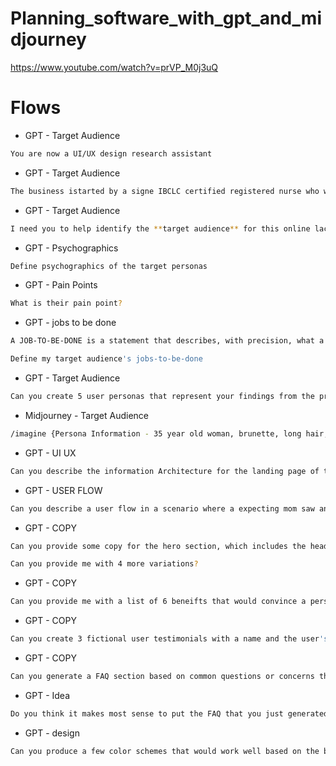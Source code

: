 # Planning_software_with_gpt_and_midjourney

https://www.youtube.com/watch?v=prVP_M0j3uQ

# Flows

- GPT  - Target Audience

```bash
You are now a UI/UX design research assistant
```

- GPT  - Target Audience

```bash
The business istarted by a signe IBCLC certified registered nurse who will conduct lactation consultatnt sessions solely onlue using Zoom 
```

- GPT  - Target Audience

```bash
I need you to help identify the **target audience** for this online lactation consultant business. Your findings should include the target audience demographics
```

- GPT - Psychographics

```bash
Define psychographics of the target personas
```

- GPT - Pain Points

```bash
What is their pain point?
```

- GPT - jobs to be done 

```bash
A JOB-TO-BE-DONE is a statement that describes, with precision, what a group of people are trying to achieve or accomplish in a given situation. A job-to-be-done could be a task that people are trying to accomplish, a goal or objective they are trying to achieve, a problem they are trying to resolve, something they are trying to avoid, or anything else they are trying to accomplish.

Define my target audience's jobs-to-be-done
```

- GPT  - Target Audience

```bash
Can you create 5 user personas that represent your findings from the previous prompt?
```

- Midjourney - Target Audience

```bash
/imagine {Persona Information - 35 year old woman, brunette, long hair, in a luxury kitchen during a sunny day --v 5}
```

- GPT - UI UX

```bash
Can you describe the information Architecture for the landing page of this business? The primary goal is to convince the user that they should schedule an online lactation appointment. 
```

- GPT - USER FLOW

```bash
Can you describe a user flow in a scenario where a expecting mom saw an ad for the lactation service on facebook, and wants to schedule an appoinment. 
```

- GPT - COPY

```bash
Can you provide some copy for the hero section, which includes the headline, a subheadline, a copy for the CTA Button. 
```

```bash
Can you provide me with 4 more variations?
```

- GPT - COPY

```bash
Can you provide me with a list of 6 beneifts that would convince a person to schedule an online lactation consulting session? Please include a title and a brief description that is no longer two sentences for each benefit
```

- GPT - COPY

```bash
Can you create 3 fictional user testimonials with a name and the user's testimonials. I will not use these when the website is live, but it would be helpful while working within Figma.
```

- GPT - COPY

```bash
Can you generate a FAQ section based on common questions or concerns that the target audience might have? Please generate at least 6 different questions and answers
```

- GPT - Idea

```bash
Do you think it makes most sense to put the FAQ that you just generated on the landing page, or on a separate page on the website?
```

- GPT - design

```bash
Can you produce a few color schemes that would work well based on the business and the target audience? 
```


